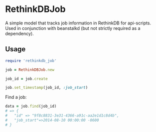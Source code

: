 # RethinkDBJob

A simple model that tracks job information in RethinkDB for api-scripts. Used in conjunction with beanstalkd (but not strictly required as a dependency).

## Usage

```ruby
require 'rethinkdb_job'

job = RethinkDBJob.new

job_id = job.create

job.set_timestamp(job_id, :job_start)
```

Find a job:

```ruby
data = job.find(job_id)
# => {
#   "id" => "9f8c8831-3e31-4366-a91c-aa2e1d1c8d4b",
#   "job_start"=>2014-08-10 00:00:00 -0600
# }
```
